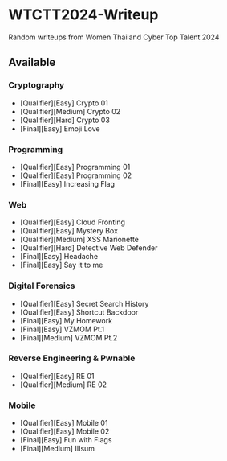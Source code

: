 # WTCTT2024-Writeup
Random writeups from Women Thailand Cyber Top Talent 2024

## Available
### Cryptography
- [Qualifier][Easy] Crypto 01
- [Qualifier][Medium] Crypto 02
- [Qualifier][Hard] Crypto 03
- [Final][Easy] Emoji Love

### Programming
- [Qualifier][Easy] Programming 01
- [Qualifier][Easy] Programming 02
- [Final][Easy] Increasing Flag

### Web
- [Qualifier][Easy] Cloud Fronting
- [Qualifier][Easy] Mystery Box
- [Qualifier][Medium] XSS Marionette
- [Qualifier][Hard] Detective Web Defender
- [Final][Easy] Headache
- [Final][Easy] Say it to me

### Digital Forensics
- [Qualifier][Easy] Secret Search History
- [Qualifier][Easy] Shortcut Backdoor
- [Final][Easy] My Homework
- [Final][Easy] VZMOM Pt.1
- [Final][Medium] VZMOM Pt.2

### Reverse Engineering & Pwnable
- [Qualifier][Easy] RE 01
- [Qualifier][Medium] RE 02

### Mobile
- [Qualifier][Easy] Mobile 01
- [Qualifier][Easy] Mobile 02
- [Final][Easy] Fun with Flags
- [Final][Medium] IIIsum
